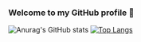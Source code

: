 ### Welcome to my GitHub profile 👋

<!--
**DevanshSampat/DevanshSampat** is a ✨ _special_ ✨ repository because its `README.md` (this file) appears on your GitHub profile.

Here are some ideas to get you started:

- 🔭 I’m currently working on ...
- 🌱 I’m currently learning ...
- 👯 I’m looking to collaborate on ...
- 🤔 I’m looking for help with ...
- 💬 Ask me about ...
- 📫 How to reach me: ...
- 😄 Pronouns: ...
- ⚡ Fun fact: ...
-->
![Anurag's GitHub stats](https://github-readme-stats.vercel.app/api?username=DevanshSampat&count_private=true&show_icons=true&theme=gruvbox&include_all_commits=true)
[![Top Langs](https://github-readme-stats.vercel.app/api/top-langs/?username=DevanshSampat&layout=compact&theme=gruvbox)](https://github.com/anuraghazra/github-readme-stats)
